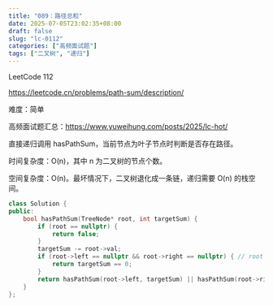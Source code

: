```yaml
---
title: "089：路径总和"
date: 2025-07-05T23:02:35+08:00
draft: false
slug: "lc-0112"
categories: ["高频面试题"]
tags: ["二叉树", "递归"]
---
```


LeetCode 112

https://leetcode.cn/problems/path-sum/description/

难度：简单

高频面试题汇总：https://www.yuweihung.com/posts/2025/lc-hot/

直接递归调用 hasPathSum，当前节点为叶子节点时判断是否存在路径。

时间复杂度：O(n)，其中 n 为二叉树的节点个数。

空间复杂度：O(n)。最坏情况下，二叉树退化成一条链，递归需要 O(n) 的栈空间。

<!--more-->

```cpp
class Solution {
public:
    bool hasPathSum(TreeNode* root, int targetSum) {
        if (root == nullptr) {
            return false;
        }
        targetSum -= root->val;
        if (root->left == nullptr && root->right == nullptr) { // root 是叶子
            return targetSum == 0;
        }
        return hasPathSum(root->left, targetSum) || hasPathSum(root->right, targetSum);
    }
};
```
